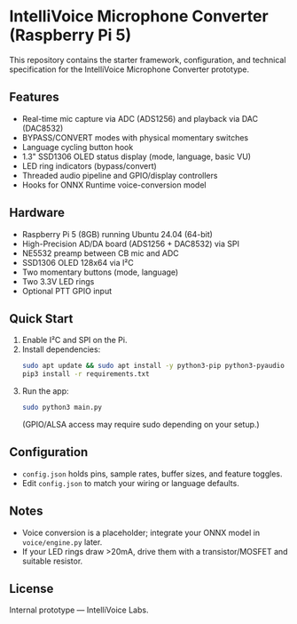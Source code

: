 # IntelliVoice Microphone Converter (Raspberry Pi 5)

This repository contains the starter framework, configuration, and technical specification for the IntelliVoice Microphone Converter prototype.

## Features
- Real-time mic capture via ADC (ADS1256) and playback via DAC (DAC8532)
- BYPASS/CONVERT modes with physical momentary switches
- Language cycling button hook
- 1.3" SSD1306 OLED status display (mode, language, basic VU)
- LED ring indicators (bypass/convert)
- Threaded audio pipeline and GPIO/display controllers
- Hooks for ONNX Runtime voice-conversion model

## Hardware
- Raspberry Pi 5 (8GB) running Ubuntu 24.04 (64-bit)
- High-Precision AD/DA board (ADS1256 + DAC8532) via SPI
- NE5532 preamp between CB mic and ADC
- SSD1306 OLED 128x64 via I²C
- Two momentary buttons (mode, language)
- Two 3.3V LED rings
- Optional PTT GPIO input

## Quick Start
1. Enable I²C and SPI on the Pi.
2. Install dependencies:
   ```bash
   sudo apt update && sudo apt install -y python3-pip python3-pyaudio python3-numpy python3-luma.oled python3-gpiozero python3-onnxruntime alsa-utils
   pip3 install -r requirements.txt
   ```
3. Run the app:
   ```bash
   sudo python3 main.py
   ```
   (GPIO/ALSA access may require sudo depending on your setup.)

## Configuration
- `config.json` holds pins, sample rates, buffer sizes, and feature toggles.
- Edit `config.json` to match your wiring or language defaults.

## Notes
- Voice conversion is a placeholder; integrate your ONNX model in `voice/engine.py` later.
- If your LED rings draw >20mA, drive them with a transistor/MOSFET and suitable resistor.

## License
Internal prototype — IntelliVoice Labs.
